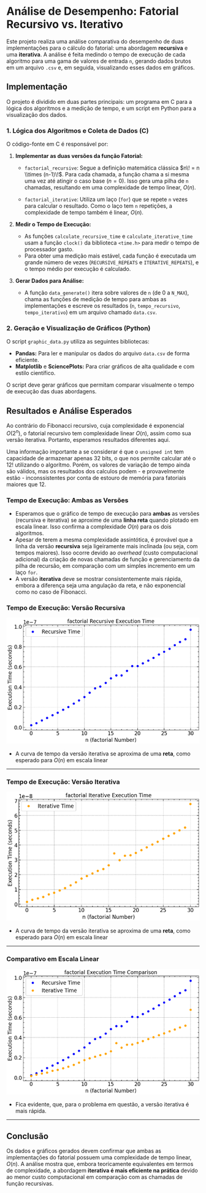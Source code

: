 # Análise de Desempenho: Fatorial Recursivo vs. Iterativo

Este projeto realiza uma análise comparativa do desempenho de duas implementações para o cálculo do fatorial: uma abordagem **recursiva** e uma **iterativa**. A análise é feita medindo o tempo de execução de cada algoritmo para uma gama de valores de entrada `n`, gerando dados brutos em um arquivo `.csv` e, em seguida, visualizando esses dados em gráficos.

## Implementação

O projeto é dividido em duas partes principais: um programa em C para a lógica dos algoritmos e a medição de tempo, e um script em Python para a visualização dos dados.

### **1. Lógica dos Algoritmos e Coleta de Dados (C)**

O código-fonte em C é responsável por:

1.  **Implementar as duas versões da função Fatorial:**

      * `factorial_recursive`: Segue a definição matemática clássica $n\! = n \\times (n-1)\!$. Para cada chamada, a função chama a si mesma uma vez até atingir o caso base ($n=0$). Isso gera uma pilha de `n` chamadas, resultando em uma complexidade de tempo linear, $O(n)$.

      * `factorial_iterative`: Utiliza um laço (`for`) que se repete `n` vezes para calcular o resultado. Como o laço tem `n` repetições, a complexidade de tempo também é linear, $O(n)$.


2.  **Medir o Tempo de Execução:**

      * As funções `calculate_recursive_time` e `calculate_iterative_time` usam a função `clock()` da biblioteca `<time.h>` para medir o tempo de processador gasto.
      * Para obter uma medição mais estável, cada função é executada um grande número de vezes (`RECURSIVE_REPEATS` e `ITERATIVE_REPEATS`), e o tempo médio por execução é calculado.

3.  **Gerar Dados para Análise:**

      * A função `data_generate()` itera sobre valores de `n` (de 0 a `N_MAX`), chama as funções de medição de tempo para ambas as implementações e escreve os resultados (`n`, `tempo_recursivo`, `tempo_iterativo`) em um arquivo chamado `data.csv`.

### **2. Geração e Visualização de Gráficos (Python)**

O script `graphic_data.py` utiliza as seguintes bibliotecas:

  * **Pandas:** Para ler e manipular os dados do arquivo `data.csv` de forma eficiente.
  * **Matplotlib** e **SciencePlots:** Para criar gráficos de alta qualidade e com estilo científico.

O script deve gerar gráficos que permitam comparar visualmente o tempo de execução das duas abordagens.

## Resultados e Análise Esperados

Ao contrário do Fibonacci recursivo, cuja complexidade é exponencial $O(2^n)$, o fatorial recursivo tem complexidade linear $O(n)$, assim como sua versão iterativa. Portanto, esperamos resultados diferentes aqui.

Uma informação importante a se considerar é que o `unsigned int` tem capacidade de armazenar apenas 32 bits, o que nos permite calcular até o 12! utilizando o algorítmo.
Porém, os valores de variação de tempo ainda são válidos, mas os resultados dos calculos podem - e provavelmente estão - inconssistentes por conta de estouro de memória para fatoriais maiores que 12.

### **Tempo de Execução: Ambas as Versões**

  * Esperamos que o gráfico de tempo de execução para **ambas** as versões (recursiva e iterativa) se aproxime de uma **linha reta** quando plotado em escala linear. Isso confirma a complexidade $O(n)$ para os dois algoritmos.
  * Apesar de terem a mesma complexidade assintótica, é provável que a linha da versão **recursiva** seja ligeiramente mais inclinada (ou seja, com tempos maiores). Isso ocorre devido ao *overhead* (custo computacional adicional) da criação de novas chamadas de função e gerenciamento da pilha de recursão, em comparação com um simples incremento em um laço `for`.
  * A versão **iterativa** deve se mostrar consistentemente mais rápida, embora a diferença seja uma angulação da reta, e não exponencial como no caso de Fibonacci.


### **Tempo de Execução: Versão Recursiva**

![Recursive Image](graphics/factorial_recursive_times.png)

* A curva de tempo da versão iterativa se aproxima de uma **reta**, como esperado para $O(n)$ em escala linear


---

### **Tempo de Execução: Versão Iterativa**


![Iterative Image](graphics/factorial_iterative_times.png)

* A curva de tempo da versão iterativa se aproxima de uma **reta**, como esperado para $O(n)$ em escala linear

---

### **Comparativo em Escala Linear**

![Comparative Image](graphics/factorial_times.png)

* Fica evidente, que, para o problema em questão, a versão iterativa é mais rápida.

---



## Conclusão

Os dados e gráficos gerados devem confirmar que ambas as implementações do fatorial possuem uma complexidade de tempo linear, $O(n)$. A análise mostra que, embora teoricamente equivalentes em termos de complexidade, a abordagem **iterativa é mais eficiente na prática** devido ao menor custo computacional em comparação com as chamadas de função recursivas.

